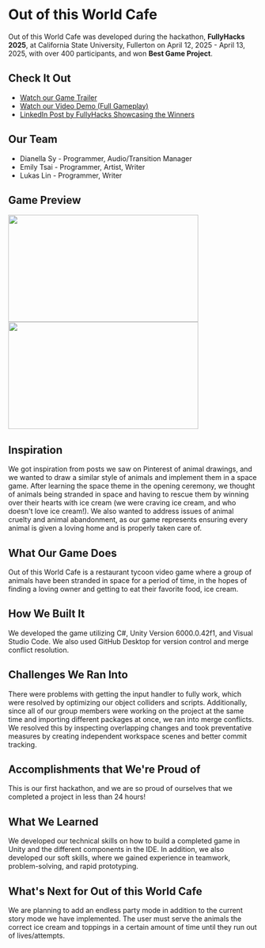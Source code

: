 # Out of this World Cafe

Out of this World Cafe was developed during the hackathon, **FullyHacks 2025**, at California State University, Fullerton on April 12, 2025 - April 13, 2025, with over 400 participants, and won **Best Game Project**. 

## Check It Out
- [Watch our Game Trailer](https://www.youtube.com/watch?v=f1APMdSfkBo)
- [Watch our Video Demo (Full Gameplay)](https://youtu.be/ShiuO1t1tdo)
- [LinkedIn Post by FullyHacks Showcasing the Winners](https://www.linkedin.com/posts/fullyhacks_fullyhacks-fullyhacks2025-acm-activity-7317686445756817409-8a0P)

## Our Team
* Dianella Sy - Programmer, Audio/Transition Manager
* Emily Tsai - Programmer, Artist, Writer
* Lukas Lin - Programmer, Writer

## Game Preview
<img src="https://github.com/user-attachments/assets/26a5d755-427b-4ac0-bbaa-3318e886809e" height="216" width="384">
<img src="https://github.com/user-attachments/assets/e7dce7d1-2ad6-4c91-8f47-270ac50d49b0" height="216" width="384">

## Inspiration
We got inspiration from posts we saw on Pinterest of animal drawings, and we wanted to draw a similar style of animals and implement them in a space game. After learning the space theme in the opening ceremony, we thought of animals being stranded in space and having to rescue them by winning over their hearts with ice cream (we were craving ice cream, and who doesn't love ice cream!). We also wanted to address issues of animal cruelty and animal abandonment, as our game represents ensuring every animal is given a loving home and is properly taken care of.

## What Our Game Does
Out of this World Cafe is a restaurant tycoon video game where a group of animals have been stranded in space for a period of time, in the hopes of finding a loving owner and getting to eat their favorite food, ice cream. 

## How We Built It
We developed the game utilizing C#, Unity Version 6000.0.42f1, and Visual Studio Code. We also used GitHub Desktop for version control and merge conflict resolution.

## Challenges We Ran Into
There were problems with getting the input handler to fully work, which were resolved by optimizing our object colliders and scripts. Additionally, since all of our group members were working on the project at the same time and importing different packages at once, we ran into merge conflicts. We resolved this by inspecting overlapping changes and took preventative measures by creating independent workspace scenes and better commit tracking.

## Accomplishments that We're Proud of
This is our first hackathon, and we are so proud of ourselves that we completed a project in less than 24 hours!

## What We Learned
We developed our technical skills on how to build a completed game in Unity and the different components in the IDE. In addition, we also developed our soft skills, where we gained experience in teamwork, problem-solving, and rapid prototyping.

## What's Next for Out of this World Cafe
We are planning to add an endless party mode in addition to the current story mode we have implemented. The user must serve the animals the correct ice cream and toppings in a certain amount of time until they run out of lives/attempts.
